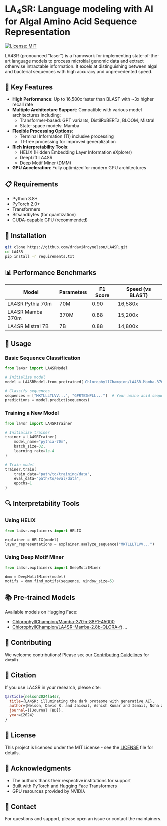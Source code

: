 # LA<sub>4</sub>SR: Language modeling with AI for Algal Amino Acid Sequence Representation

[![License: MIT](https://img.shields.io/badge/License-MIT-yellow.svg)](https://opensource.org/licenses/MIT)

LA4SR (pronounced "laser") is a framework for implementing state-of-the-art language models to process microbial genomic data and extract otherwise intractable information. It excels at distinguishing between algal and bacterial sequences with high accuracy and unprecedented speed.

## 🚀 Key Features

- **High Performance**: Up to 16,580x faster than BLAST with ~3x higher recall rate
- **Multiple Architecture Support**: Compatible with various model architectures including:
  - Transformer-based: GPT variants, DistilRoBERTa, BLOOM, Mistral
  - State-space models: Mamba
- **Flexible Processing Options**: 
  - Terminal Information (TI) inclusive processing
  - TI-free processing for improved generalization
- **Rich Interpretability Tools**:
  - HELIX (Hidden Embedding Layer Information eXplorer)
  - DeepLift LA4SR
  - Deep Motif Miner (DMM)
- **GPU Acceleration**: Fully optimized for modern GPU architectures

## 📋 Requirements

- Python 3.8+
- PyTorch 2.0+
- Transformers
- Bitsandbytes (for quantization)
- CUDA-capable GPU (recommended)

## 🔧 Installation

```bash
git clone https://github.com/drdavidroynelson/LA4SR.git
cd LA4SR
pip install -r requirements.txt
```

## 📊 Performance Benchmarks

| Model | Parameters | F1 Score | Speed (vs BLAST) |
|-------|------------|----------|------------------|
| LA4SR Pythia 70m | 70M | 0.90 | 16,580x |
| LA4SR Mamba 370m | 370M | 0.88 | 15,200x |
| LA4SR Mistral 7B | 7B | 0.88 | 14,800x |

## 🎯 Usage

### Basic Sequence Classification

```python
from la4sr import LA4SRModel

# Initialize model
model = LA4SRModel.from_pretrained('ChlorophyllChampion/LA4SR-Mamba-370m-88F1-45000')

# Classify sequences
sequences = ["MKTLLLTLVV...", "GPRTEINPLL..."]  # Your amino acid sequences
predictions = model.predict(sequences)
```

### Training a New Model

```python
from la4sr import LA4SRTrainer

# Initialize trainer
trainer = LA4SRTrainer(
    model_name="pythia-70m",
    batch_size=32,
    learning_rate=1e-4
)

# Train model
trainer.train(
    train_data="path/to/training/data",
    eval_data="path/to/eval/data",
    epochs=1
)
```

## 🔍 Interpretability Tools

### Using HELIX

```python
from la4sr.explainers import HELIX

explainer = HELIX(model)
layer_representations = explainer.analyze_sequence("MKTLLLTLVV...")
```

### Using Deep Motif Miner

```python
from la4sr.explainers import DeepMotifMiner

dmm = DeepMotifMiner(model)
motifs = dmm.find_motifs(sequence, window_size=5)
```

## 📚 Pre-trained Models

Available models on Hugging Face:
- [ChlorophyllChampion/Mamba-370m-88F1-45000](https://huggingface.co/ChlorophyllChampion/Mamba-370m-88F1-45000)
- [ChlorophyllChampion/LA4SR-Mamba-2.8b-QLORA-ft](https://huggingface.co/ChlorophyllChampion/LA4SR-Mamba-2.8b-QLORA-ft)
...
## 🤝 Contributing

We welcome contributions! Please see our [Contributing Guidelines](CONTRIBUTING.md) for details.

## 📝 Citation

If you use LA4SR in your research, please cite:

```bibtex
@article{nelson2024la4sr,
  title={LA4SR: illuminating the dark proteome with generative AI},
  author={Nelson, David R. and Jaiswal, Ashish Kumar and Ismail, Noha and Salehi-Ashtiani, Kourosh},
  journal={[Journal TBD]},
  year={2024}
}
```

## 📄 License

This project is licensed under the MIT License - see the [LICENSE](LICENSE) file for details.

## 🙏 Acknowledgments

- The authors thank their respective institutions for support
- Built with PyTorch and Hugging Face Transformers
- GPU resources provided by NVIDIA

## 📧 Contact

For questions and support, please open an issue or contact the maintainers.
